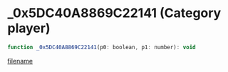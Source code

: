# _0x5DC40A8869C22141 (Category player)

```js
function _0x5DC40A8869C22141(p0: boolean, p1: number): void
```

[filename](_0x5DC40A8869C22141_m.md ':include')